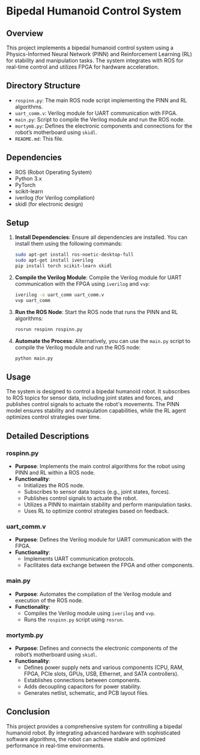 # Bipedal Humanoid Control System

## Overview

This project implements a bipedal humanoid control system using a Physics-Informed Neural Network (PINN) and Reinforcement Learning (RL) for stability and manipulation tasks. The system integrates with ROS for real-time control and utilizes FPGA for hardware acceleration.

## Directory Structure

- `rospinn.py`: The main ROS node script implementing the PINN and RL algorithms.
- `uart_comm.v`: Verilog module for UART communication with FPGA.
- `main.py`: Script to compile the Verilog module and run the ROS node.
- `mortymb.py`: Defines the electronic components and connections for the robot’s motherboard using `skidl`.
- `README.md`: This file.

## Dependencies

- ROS (Robot Operating System)
- Python 3.x
- PyTorch
- scikit-learn
- iverilog (for Verilog compilation)
- skidl (for electronic design)

## Setup

1. **Install Dependencies**:
   Ensure all dependencies are installed. You can install them using the following commands:
   ```sh
   sudo apt-get install ros-noetic-desktop-full
   sudo apt-get install iverilog
   pip install torch scikit-learn skidl
   ```

2. **Compile the Verilog Module**:
   Compile the Verilog module for UART communication with the FPGA using `iverilog` and `vvp`:
   ```sh
   iverilog -o uart_comm uart_comm.v
   vvp uart_comm
   ```

3. **Run the ROS Node**:
   Start the ROS node that runs the PINN and RL algorithms:
   ```sh
   rosrun rospinn rospinn.py
   ```

4. **Automate the Process**:
   Alternatively, you can use the `main.py` script to compile the Verilog module and run the ROS node:
   ```sh
   python main.py
   ```

## Usage

The system is designed to control a bipedal humanoid robot. It subscribes to ROS topics for sensor data, including joint states and forces, and publishes control signals to actuate the robot's movements. The PINN model ensures stability and manipulation capabilities, while the RL agent optimizes control strategies over time.

## Detailed Descriptions

### rospinn.py

- **Purpose**: Implements the main control algorithms for the robot using PINN and RL within a ROS node.
- **Functionality**:
  - Initializes the ROS node.
  - Subscribes to sensor data topics (e.g., joint states, forces).
  - Publishes control signals to actuate the robot.
  - Utilizes a PINN to maintain stability and perform manipulation tasks.
  - Uses RL to optimize control strategies based on feedback.

### uart_comm.v

- **Purpose**: Defines the Verilog module for UART communication with the FPGA.
- **Functionality**:
  - Implements UART communication protocols.
  - Facilitates data exchange between the FPGA and other components.

### main.py

- **Purpose**: Automates the compilation of the Verilog module and execution of the ROS node.
- **Functionality**:
  - Compiles the Verilog module using `iverilog` and `vvp`.
  - Runs the `rospinn.py` script using `rosrun`.

### mortymb.py

- **Purpose**: Defines and connects the electronic components of the robot’s motherboard using `skidl`.
- **Functionality**:
  - Defines power supply nets and various components (CPU, RAM, FPGA, PCIe slots, GPUs, USB, Ethernet, and SATA controllers).
  - Establishes connections between components.
  - Adds decoupling capacitors for power stability.
  - Generates netlist, schematic, and PCB layout files.

## Conclusion

This project provides a comprehensive system for controlling a bipedal humanoid robot. By integrating advanced hardware with sophisticated software algorithms, the robot can achieve stable and optimized performance in real-time environments.
